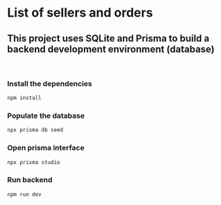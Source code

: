# List of sellers and orders

## This project uses SQLite and Prisma to build a backend development environment (database)
<br />

### Install the dependencies

```bash
npm install
```

### Populate the database

```bash
npx prisma db seed
```

### Open prisma interface

```bash
npx prisma studio
```

### Run backend

```bash
npm run dev
```